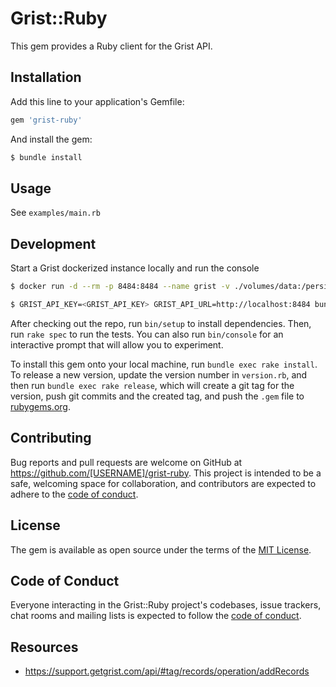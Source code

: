 # Grist::Ruby

This gem provides a Ruby client for the Grist API. 

## Installation

Add this line to your application's Gemfile:

```ruby
gem 'grist-ruby'
```

And install the gem:

```bash
$ bundle install
```

## Usage

See `examples/main.rb`

## Development

Start a Grist dockerized instance locally and run the console

```bash
$ docker run -d --rm -p 8484:8484 --name grist -v ./volumes/data:/persist:rw -e GRIST_SESSION_SECRET=invent-a-secret-here -it gristlabs/grist

$ GRIST_API_KEY=<GRIST_API_KEY> GRIST_API_URL=http://localhost:8484 bundle exec bin/console
```

After checking out the repo, run `bin/setup` to install dependencies. Then, run `rake spec` to run the tests. You can also run `bin/console` for an interactive prompt that will allow you to experiment.

To install this gem onto your local machine, run `bundle exec rake install`. To release a new version, update the version number in `version.rb`, and then run `bundle exec rake release`, which will create a git tag for the version, push git commits and the created tag, and push the `.gem` file to [rubygems.org](https://rubygems.org).

## Contributing

Bug reports and pull requests are welcome on GitHub at https://github.com/[USERNAME]/grist-ruby. This project is intended to be a safe, welcoming space for collaboration, and contributors are expected to adhere to the [code of conduct](https://github.com/[USERNAME]/grist-ruby/blob/main/CODE_OF_CONDUCT.md).

## License

The gem is available as open source under the terms of the [MIT License](https://opensource.org/licenses/MIT).

## Code of Conduct

Everyone interacting in the Grist::Ruby project's codebases, issue trackers, chat rooms and mailing lists is expected to follow the [code of conduct](https://github.com/[USERNAME]/grist-ruby/blob/main/CODE_OF_CONDUCT.md).

## Resources
* https://support.getgrist.com/api/#tag/records/operation/addRecords
